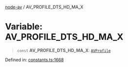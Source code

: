 [node-av](../globals.md) / AV\_PROFILE\_DTS\_HD\_MA\_X

# Variable: AV\_PROFILE\_DTS\_HD\_MA\_X

> `const` **AV\_PROFILE\_DTS\_HD\_MA\_X**: [`AVProfile`](../type-aliases/AVProfile.md)

Defined in: [constants.ts:1668](https://github.com/seydx/av/blob/f8631fc881b394300b1479f511d55cf1c370a87f/src/constants/constants.ts#L1668)
